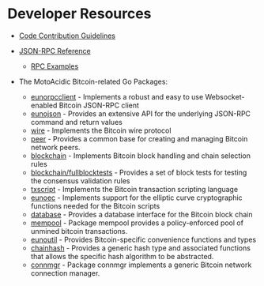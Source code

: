 # Developer Resources

* [Code Contribution Guidelines](https://github.com/MotoAcidic/eunod/tree/master/docs/code_contribution_guidelines.md)

* [JSON-RPC Reference](https://github.com/MotoAcidic/eunod/tree/master/docs/json_rpc_api.md)
  * [RPC Examples](https://github.com/MotoAcidic/eunod/tree/master/docs/json_rpc_api.md#ExampleCode)

* The MotoAcidic Bitcoin-related Go Packages:
  * [eunorpcclient](https://github.com/MotoAcidic/eunod/tree/master/rpcclient) - Implements a
    robust and easy to use Websocket-enabled Bitcoin JSON-RPC client
  * [eunojson](https://github.com/MotoAcidic/eunod/tree/master/eunojson) - Provides an extensive API
    for the underlying JSON-RPC command and return values
  * [wire](https://github.com/MotoAcidic/eunod/tree/master/wire) - Implements the
    Bitcoin wire protocol
  * [peer](https://github.com/MotoAcidic/eunod/tree/master/peer) -
    Provides a common base for creating and managing Bitcoin network peers.
  * [blockchain](https://github.com/MotoAcidic/eunod/tree/master/blockchain) -
    Implements Bitcoin block handling and chain selection rules
  * [blockchain/fullblocktests](https://github.com/MotoAcidic/eunod/tree/master/blockchain/fullblocktests) -
    Provides a set of block tests for testing the consensus validation rules
  * [txscript](https://github.com/MotoAcidic/eunod/tree/master/txscript) -
    Implements the Bitcoin transaction scripting language
  * [eunoec](https://github.com/MotoAcidic/eunod/tree/master/eunoec) - Implements
    support for the elliptic curve cryptographic functions needed for the
    Bitcoin scripts
  * [database](https://github.com/MotoAcidic/eunod/tree/master/database) -
    Provides a database interface for the Bitcoin block chain
  * [mempool](https://github.com/MotoAcidic/eunod/tree/master/mempool) -
    Package mempool provides a policy-enforced pool of unmined bitcoin
    transactions.
  * [eunoutil](https://github.com/MotoAcidic/eunod/eunoutil) - Provides Bitcoin-specific
    convenience functions and types
  * [chainhash](https://github.com/MotoAcidic/eunod/tree/master/chaincfg/chainhash) -
    Provides a generic hash type and associated functions that allows the
    specific hash algorithm to be abstracted.
  * [connmgr](https://github.com/MotoAcidic/eunod/tree/master/connmgr) -
    Package connmgr implements a generic Bitcoin network connection manager.
